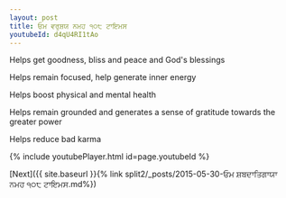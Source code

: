 ```yaml
---
layout: post
title: ਓਮ ਵਰੁਸ਼ਯ ਨਮਹ ੧੦੮ ਟਾਇਮਸ
youtubeId: d4qU4RI1tAo
---
```

 
 
Helps get goodness, bliss and peace and God's blessings
 
Helps remain focused, help generate inner energy 
 
Helps boost physical and mental health 
 
Helps remain grounded and generates a sense of gratitude towards the greater power 
 
Helps reduce bad karma
 
 
 
 


{% include youtubePlayer.html id=page.youtubeId %}
 
[Next]({{ site.baseurl }}{% link  split2/_posts/2015-05-30-ਓਮ ਸ਼ਬਦਾਤਿਗਾਯਾ ਨਮਹ  ੧੦੮ ਟਾਇਮਸ.md%})
 
